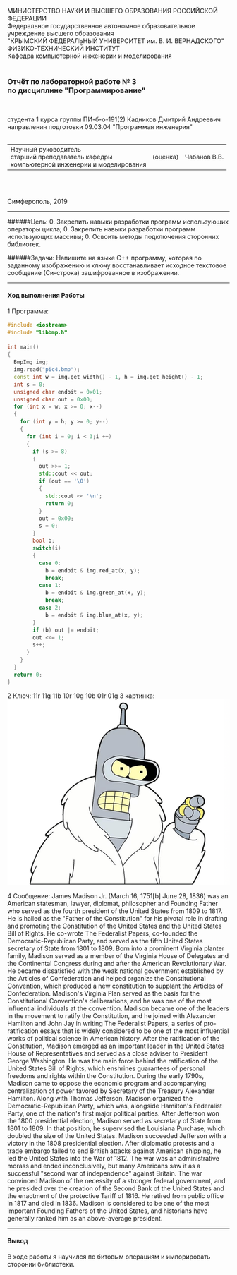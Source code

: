 МИНИСТЕРСТВО НАУКИ  И ВЫСШЕГО ОБРАЗОВАНИЯ РОССИЙСКОЙ ФЕДЕРАЦИИ  
Федеральное государственное автономное образовательное учреждение высшего образования  
"КРЫМСКИЙ ФЕДЕРАЛЬНЫЙ УНИВЕРСИТЕТ им. В. И. ВЕРНАДСКОГО"  
ФИЗИКО-ТЕХНИЧЕСКИЙ ИНСТИТУТ  
Кафедра компьютерной инженерии и моделирования
<br/><br/>

### Отчёт по лабораторной работе № 3<br/> по дисциплине "Программирование"
<br/>

студента 1 курса группы ПИ-б-о-191(2) 
Кадников Дмитрий Андреевич
направления подготовки 09.03.04 "Программая инженерия"  
<br/>

<table>
<tr><td>Научный руководитель<br/> старший преподаватель кафедры<br/> компьютерной инженерии и моделирования</td>
<td>(оценка)</td>
<td>Чабанов В.В.</td>
</tr>
</table>
<br/><br/>

Симферополь, 2019
***
######Цель:
0. Закрепить навыки разработки программ использующих операторы цикла;
0. Закрепить навыки разработки программ использующих массивы;
0. Освоить методы подключения сторонних библиотек.

######Задачи:
Напишите на языке С++ программу, которая по заданному изображению и ключу восстанавливает исходное текстовое сообщение (Си-строка) зашифрованное в изображении.

***
#### Ход выполнения Работы
1 Программа:

```C++
#include <iostream>
#include "libbmp.h"

int main()
{
  BmpImg img;
  img.read("pic4.bmp");
  const int w = img.get_width() - 1, h = img.get_height() - 1;
  int s = 0;
  unsigned char endbit = 0x01;
  unsigned char out = 0x00;
  for (int x = w; x >= 0; x--)
  {
    for (int y = h; y >= 0; y--)
    {
      for (int i = 0; i < 3;i ++)
      {
        if (s >= 8)
        {
          out >>= 1;
          std::cout << out;
          if (out == '\0')
          { 
            std::cout << '\n';
            return 0;
          }
          out = 0x00;
          s = 0;
        }
        bool b;
        switch(i)
        {
          case 0:
            b = endbit & img.red_at(x, y);
            break;
          case 1:
            b = endbit & img.green_at(x, y);
            break;
          case 2:
            b = endbit & img.blue_at(x, y);
        }
        if (b) out |= endbit;
        out <<= 1;
        s++;
      }
    }
  }
  return 0;
}
```
2 Ключ:
11r 11g 11b 10r 10g 10b 01r 01g
3 картинка:
![pic4.bmp](./pic4.bmp)

4 Сообщение:
James Madison Jr. (March 16, 1751[b]  June 28, 1836) was an American statesman, lawyer, diplomat, philosopher and Founding Father who served as the fourth president of the United States from 1809 to 1817. He is hailed as the "Father of the Constitution" for his pivotal role in drafting and promoting the Constitution of the United States and the United States Bill of Rights. He co-wrote The Federalist Papers, co-founded the Democratic-Republican Party, and served as the fifth United States secretary of State from 1801 to 1809.
Born into a prominent Virginia planter family, Madison served as a member of the Virginia House of Delegates and the Continental Congress during and after the American Revolutionary War. He became dissatisfied with the weak national government established by the Articles of Confederation and helped organize the Constitutional Convention, which produced a new constitution to supplant the Articles of Confederation. Madison's Virginia Plan served as the basis for the Constitutional Convention's deliberations, and he was one of the most influential individuals at the convention. Madison became one of the leaders in the movement to ratify the Constitution, and he joined with Alexander Hamilton and John Jay in writing The Federalist Papers, a series of pro-ratification essays that is widely considered to be one of the most influential works of political science in American history.
After the ratification of the Constitution, Madison emerged as an important leader in the United States House of Representatives and served as a close adviser to President George Washington. He was the main force behind the ratification of the United States Bill of Rights, which enshrines guarantees of personal freedoms and rights within the Constitution. During the early 1790s, Madison came to oppose the economic program and accompanying centralization of power favored by Secretary of the Treasury Alexander Hamilton. Along with Thomas Jefferson, Madison organized the Democratic-Republican Party, which was, alongside Hamilton's Federalist Party, one of the nation's first major political parties. After Jefferson won the 1800 presidential election, Madison served as secretary of State from 1801 to 1809. In that position, he supervised the Louisiana Purchase, which doubled the size of the United States.
Madison succeeded Jefferson with a victory in the 1808 presidential election. After diplomatic protests and a trade embargo failed to end British attacks against American shipping, he led the United States into the War of 1812. The war was an administrative morass and ended inconclusively, but many Americans saw it as a successful "second war of independence" against Britain. The war convinced Madison of the necessity of a stronger federal government, and he presided over the creation of the Second Bank of the United States and the enactment of the protective Tariff of 1816. He retired from public office in 1817 and died in 1836. Madison is considered to be one of the most important Founding Fathers of the United States, and historians have generally ranked him as an above-average president.


***
#### Вывод
В ходе работы я научился по битовым операциям и импорировать сторонии библиотеки.
